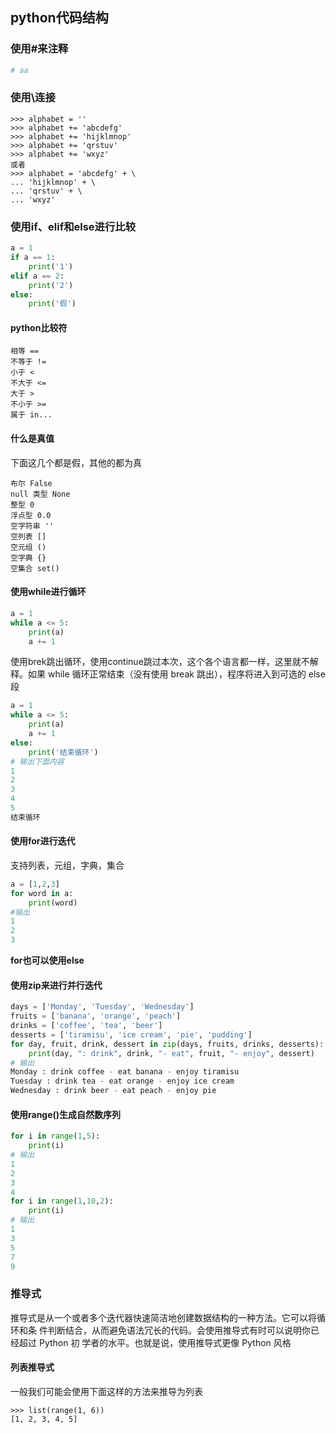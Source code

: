 ## python代码结构

### 使用#来注释

```python
# aa
```

### 使用\连接

```
>>> alphabet = ''
>>> alphabet += 'abcdefg'
>>> alphabet += 'hijklmnop'
>>> alphabet += 'qrstuv'
>>> alphabet += 'wxyz'
或者
>>> alphabet = 'abcdefg' + \
... 'hijklmnop' + \
... 'qrstuv' + \
... 'wxyz'
```

### 使用if、elif和else进行比较

```python
a = 1
if a == 1:
    print('1')
elif a == 2:
    print('2')
else:
    print('假')
```

#### python比较符

```
相等 ==
不等于 !=
小于 <
不大于 <=
大于 >
不小于 >=
属于 in...
```

#### 什么是真值

下面这几个都是假，其他的都为真

```
布尔 False
null 类型 None
整型 0
浮点型 0.0
空字符串 ''
空列表 []
空元组 ()
空字典 {}
空集合 set()
```

#### 使用while进行循环

```python
a = 1
while a <= 5:
    print(a)
    a += 1
```

使用brek跳出循环，使用continue跳过本次，这个各个语言都一样，这里就不解释。如果 while 循环正常结束（没有使用 break 跳出），程序将进入到可选的 else 段

```python
a = 1
while a <= 5:
    print(a)
    a += 1
else:
    print('结束循环')
# 输出下面内容
1
2
3
4
5
结束循环
```

#### 使用for进行迭代

支持列表，元组，字典，集合

```python
a = [1,2,3]
for word in a:
    print(word)
#输出
1
2
3
```

**for也可以使用else**

#### 使用zip来进行并行迭代

```python
days = ['Monday', 'Tuesday', 'Wednesday']
fruits = ['banana', 'orange', 'peach']
drinks = ['coffee', 'tea', 'beer']
desserts = ['tiramisu', 'ice cream', 'pie', 'pudding']
for day, fruit, drink, dessert in zip(days, fruits, drinks, desserts):
    print(day, ": drink", drink, "- eat", fruit, "- enjoy", dessert)
# 输出
Monday : drink coffee - eat banana - enjoy tiramisu
Tuesday : drink tea - eat orange - enjoy ice cream
Wednesday : drink beer - eat peach - enjoy pie
```

#### 使用range()生成自然数序列

```python
for i in range(1,5):
    print(i)
# 输出
1
2
3
4
for i in range(1,10,2):
    print(i)
# 输出
1
3
5
7
9
```

### 推导式

推导式是从一个或者多个迭代器快速简洁地创建数据结构的一种方法。它可以将循环和条 件判断结合，从而避免语法冗长的代码。会使用推导式有时可以说明你已经超过 Python 初 学者的水平。也就是说，使用推导式更像 Python 风格

#### 列表推导式

一般我们可能会使用下面这样的方法来推导为列表

```shell
>>> list(range(1, 6))
[1, 2, 3, 4, 5]
```

